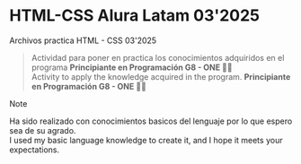 # HTML-CSS Alura Latam 03'2025
Archivos practica HTML - CSS 03'2025

>Actividad para poner en practica los conocimientos adquiridos en el programa **Principiante en Programación G8 - ONE :man_student:**\
>Activity to apply the knowledge acquired in the program.  **Principiante en Programación G8 - ONE :man_student:**

>[!NOTE]
> Ha sido realizado con conocimientos basicos del lenguaje por lo que espero sea de su agrado.\
>I used my basic language knowledge to create it, and I hope it meets your expectations.
